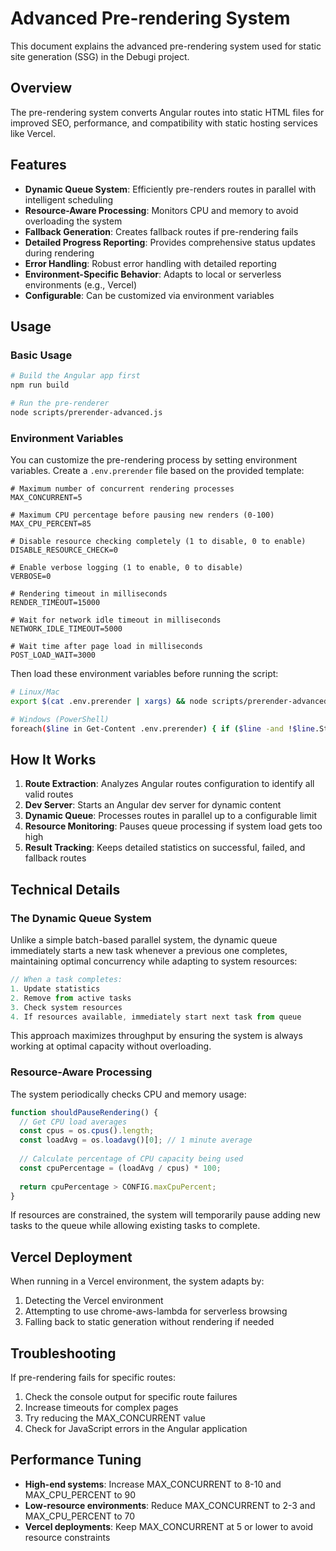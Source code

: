 # Advanced Pre-rendering System

This document explains the advanced pre-rendering system used for static site generation (SSG) in the Debugi project.

## Overview

The pre-rendering system converts Angular routes into static HTML files for improved SEO, performance, and compatibility with static hosting services like Vercel.

## Features

- **Dynamic Queue System**: Efficiently pre-renders routes in parallel with intelligent scheduling
- **Resource-Aware Processing**: Monitors CPU and memory to avoid overloading the system
- **Fallback Generation**: Creates fallback routes if pre-rendering fails
- **Detailed Progress Reporting**: Provides comprehensive status updates during rendering
- **Error Handling**: Robust error handling with detailed reporting
- **Environment-Specific Behavior**: Adapts to local or serverless environments (e.g., Vercel)
- **Configurable**: Can be customized via environment variables

## Usage

### Basic Usage

```bash
# Build the Angular app first
npm run build

# Run the pre-renderer
node scripts/prerender-advanced.js
```

### Environment Variables

You can customize the pre-rendering process by setting environment variables. Create a `.env.prerender` file based on the provided template:

```
# Maximum number of concurrent rendering processes
MAX_CONCURRENT=5

# Maximum CPU percentage before pausing new renders (0-100)
MAX_CPU_PERCENT=85

# Disable resource checking completely (1 to disable, 0 to enable)
DISABLE_RESOURCE_CHECK=0

# Enable verbose logging (1 to enable, 0 to disable)
VERBOSE=0

# Rendering timeout in milliseconds
RENDER_TIMEOUT=15000

# Wait for network idle timeout in milliseconds
NETWORK_IDLE_TIMEOUT=5000

# Wait time after page load in milliseconds
POST_LOAD_WAIT=3000
```

Then load these environment variables before running the script:

```bash
# Linux/Mac
export $(cat .env.prerender | xargs) && node scripts/prerender-advanced.js

# Windows (PowerShell)
foreach($line in Get-Content .env.prerender) { if ($line -and !$line.StartsWith("#")) { $var = $line.Split('=', 2); [Environment]::SetEnvironmentVariable($var[0], $var[1]) } }; node scripts/prerender-advanced.js
```

## How It Works

1. **Route Extraction**: Analyzes Angular routes configuration to identify all valid routes
2. **Dev Server**: Starts an Angular dev server for dynamic content
3. **Dynamic Queue**: Processes routes in parallel up to a configurable limit
4. **Resource Monitoring**: Pauses queue processing if system load gets too high
5. **Result Tracking**: Keeps detailed statistics on successful, failed, and fallback routes

## Technical Details

### The Dynamic Queue System

Unlike a simple batch-based parallel system, the dynamic queue immediately starts a new task whenever a previous one completes, maintaining optimal concurrency while adapting to system resources:

```javascript
// When a task completes:
1. Update statistics
2. Remove from active tasks
3. Check system resources
4. If resources available, immediately start next task from queue
```

This approach maximizes throughput by ensuring the system is always working at optimal capacity without overloading.

### Resource-Aware Processing

The system periodically checks CPU and memory usage:

```javascript
function shouldPauseRendering() {
  // Get CPU load averages
  const cpus = os.cpus().length;
  const loadAvg = os.loadavg()[0]; // 1 minute average
  
  // Calculate percentage of CPU capacity being used 
  const cpuPercentage = (loadAvg / cpus) * 100;
  
  return cpuPercentage > CONFIG.maxCpuPercent;
}
```

If resources are constrained, the system will temporarily pause adding new tasks to the queue while allowing existing tasks to complete.

## Vercel Deployment

When running in a Vercel environment, the system adapts by:

1. Detecting the Vercel environment
2. Attempting to use chrome-aws-lambda for serverless browsing
3. Falling back to static generation without rendering if needed

## Troubleshooting

If pre-rendering fails for specific routes:

1. Check the console output for specific route failures
2. Increase timeouts for complex pages
3. Try reducing the MAX_CONCURRENT value
4. Check for JavaScript errors in the Angular application

## Performance Tuning

- **High-end systems**: Increase MAX_CONCURRENT to 8-10 and MAX_CPU_PERCENT to 90
- **Low-resource environments**: Reduce MAX_CONCURRENT to 2-3 and MAX_CPU_PERCENT to 70
- **Vercel deployments**: Keep MAX_CONCURRENT at 5 or lower to avoid resource constraints
